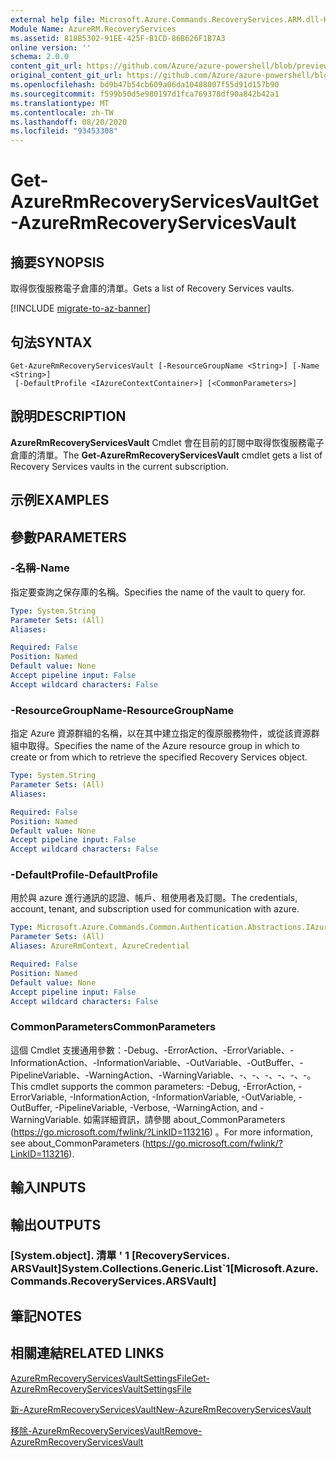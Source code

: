 ```yaml
---
external help file: Microsoft.Azure.Commands.RecoveryServices.ARM.dll-Help.xml
Module Name: AzureRM.RecoveryServices
ms.assetid: 818B5302-91EE-425F-B1CD-86B626F1B7A3
online version: ''
schema: 2.0.0
content_git_url: https://github.com/Azure/azure-powershell/blob/preview/src/ResourceManager/RecoveryServices/Commands.RecoveryServices/help/Get-AzureRmRecoveryServicesVault.md
original_content_git_url: https://github.com/Azure/azure-powershell/blob/preview/src/ResourceManager/RecoveryServices/Commands.RecoveryServices/help/Get-AzureRmRecoveryServicesVault.md
ms.openlocfilehash: bd9b47b54cb609a06da10488007f55d91d157b90
ms.sourcegitcommit: f599b50d5e980197d1fca769378df90a842b42a1
ms.translationtype: MT
ms.contentlocale: zh-TW
ms.lasthandoff: 08/20/2020
ms.locfileid: "93453308"
---
```

# <span data-ttu-id="1f05a-101">Get-AzureRmRecoveryServicesVault</span><span class="sxs-lookup"><span data-stu-id="1f05a-101">Get-AzureRmRecoveryServicesVault</span></span>

## <span data-ttu-id="1f05a-102">摘要</span><span class="sxs-lookup"><span data-stu-id="1f05a-102">SYNOPSIS</span></span>
<span data-ttu-id="1f05a-103">取得恢復服務電子倉庫的清單。</span><span class="sxs-lookup"><span data-stu-id="1f05a-103">Gets a list of Recovery Services vaults.</span></span>

[!INCLUDE [migrate-to-az-banner](../../includes/migrate-to-az-banner.md)]

## <span data-ttu-id="1f05a-104">句法</span><span class="sxs-lookup"><span data-stu-id="1f05a-104">SYNTAX</span></span>

```
Get-AzureRmRecoveryServicesVault [-ResourceGroupName <String>] [-Name <String>]
 [-DefaultProfile <IAzureContextContainer>] [<CommonParameters>]
```

## <span data-ttu-id="1f05a-105">說明</span><span class="sxs-lookup"><span data-stu-id="1f05a-105">DESCRIPTION</span></span>
<span data-ttu-id="1f05a-106">**AzureRmRecoveryServicesVault** Cmdlet 會在目前的訂閱中取得恢復服務電子倉庫的清單。</span><span class="sxs-lookup"><span data-stu-id="1f05a-106">The **Get-AzureRmRecoveryServicesVault** cmdlet gets a list of Recovery Services vaults in the current subscription.</span></span>

## <span data-ttu-id="1f05a-107">示例</span><span class="sxs-lookup"><span data-stu-id="1f05a-107">EXAMPLES</span></span>

## <span data-ttu-id="1f05a-108">參數</span><span class="sxs-lookup"><span data-stu-id="1f05a-108">PARAMETERS</span></span>

### <span data-ttu-id="1f05a-109">-名稱</span><span class="sxs-lookup"><span data-stu-id="1f05a-109">-Name</span></span>
<span data-ttu-id="1f05a-110">指定要查詢之保存庫的名稱。</span><span class="sxs-lookup"><span data-stu-id="1f05a-110">Specifies the name of the vault to query for.</span></span>

```yaml
Type: System.String
Parameter Sets: (All)
Aliases: 

Required: False
Position: Named
Default value: None
Accept pipeline input: False
Accept wildcard characters: False
```

### <span data-ttu-id="1f05a-111">-ResourceGroupName</span><span class="sxs-lookup"><span data-stu-id="1f05a-111">-ResourceGroupName</span></span>
<span data-ttu-id="1f05a-112">指定 Azure 資源群組的名稱，以在其中建立指定的復原服務物件，或從該資源群組中取得。</span><span class="sxs-lookup"><span data-stu-id="1f05a-112">Specifies the name of the Azure resource group in which to create or from which to retrieve the specified Recovery Services object.</span></span>

```yaml
Type: System.String
Parameter Sets: (All)
Aliases: 

Required: False
Position: Named
Default value: None
Accept pipeline input: False
Accept wildcard characters: False
```

### <span data-ttu-id="1f05a-113">-DefaultProfile</span><span class="sxs-lookup"><span data-stu-id="1f05a-113">-DefaultProfile</span></span>
<span data-ttu-id="1f05a-114">用於與 azure 進行通訊的認證、帳戶、租使用者及訂閱。</span><span class="sxs-lookup"><span data-stu-id="1f05a-114">The credentials, account, tenant, and subscription used for communication with azure.</span></span>

```yaml
Type: Microsoft.Azure.Commands.Common.Authentication.Abstractions.IAzureContextContainer
Parameter Sets: (All)
Aliases: AzureRmContext, AzureCredential

Required: False
Position: Named
Default value: None
Accept pipeline input: False
Accept wildcard characters: False
```

### <span data-ttu-id="1f05a-115">CommonParameters</span><span class="sxs-lookup"><span data-stu-id="1f05a-115">CommonParameters</span></span>
<span data-ttu-id="1f05a-116">這個 Cmdlet 支援通用參數：-Debug、-ErrorAction、-ErrorVariable、-InformationAction、-InformationVariable、-OutVariable、-OutBuffer、-PipelineVariable、-WarningAction、-WarningVariable、-、-、-、-、-、-。</span><span class="sxs-lookup"><span data-stu-id="1f05a-116">This cmdlet supports the common parameters: -Debug, -ErrorAction, -ErrorVariable, -InformationAction, -InformationVariable, -OutVariable, -OutBuffer, -PipelineVariable, -Verbose, -WarningAction, and -WarningVariable.</span></span> <span data-ttu-id="1f05a-117">如需詳細資訊，請參閱 about_CommonParameters (https://go.microsoft.com/fwlink/?LinkID=113216) 。</span><span class="sxs-lookup"><span data-stu-id="1f05a-117">For more information, see about_CommonParameters (https://go.microsoft.com/fwlink/?LinkID=113216).</span></span>

## <span data-ttu-id="1f05a-118">輸入</span><span class="sxs-lookup"><span data-stu-id="1f05a-118">INPUTS</span></span>

## <span data-ttu-id="1f05a-119">輸出</span><span class="sxs-lookup"><span data-stu-id="1f05a-119">OUTPUTS</span></span>

### <span data-ttu-id="1f05a-120">[System.object]. 清單 ' 1 [RecoveryServices. ARSVault]</span><span class="sxs-lookup"><span data-stu-id="1f05a-120">System.Collections.Generic.List\`1[Microsoft.Azure.Commands.RecoveryServices.ARSVault]</span></span>

## <span data-ttu-id="1f05a-121">筆記</span><span class="sxs-lookup"><span data-stu-id="1f05a-121">NOTES</span></span>

## <span data-ttu-id="1f05a-122">相關連結</span><span class="sxs-lookup"><span data-stu-id="1f05a-122">RELATED LINKS</span></span>

[<span data-ttu-id="1f05a-123">AzureRmRecoveryServicesVaultSettingsFile</span><span class="sxs-lookup"><span data-stu-id="1f05a-123">Get-AzureRmRecoveryServicesVaultSettingsFile</span></span>](./Get-AzureRmRecoveryServicesVaultSettingsFile.md)

[<span data-ttu-id="1f05a-124">新-AzureRmRecoveryServicesVault</span><span class="sxs-lookup"><span data-stu-id="1f05a-124">New-AzureRmRecoveryServicesVault</span></span>](./New-AzureRmRecoveryServicesVault.md)

[<span data-ttu-id="1f05a-125">移除-AzureRmRecoveryServicesVault</span><span class="sxs-lookup"><span data-stu-id="1f05a-125">Remove-AzureRmRecoveryServicesVault</span></span>](./Remove-AzureRmRecoveryServicesVault.md)


